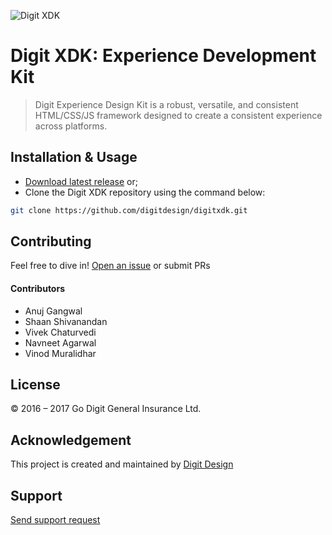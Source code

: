 ![Digit XDK](https://privacdn.com/godigit/digit-xdk-hero.png)
# Digit XDK: Experience Development Kit
> Digit Experience Design Kit is a robust, versatile, and consistent HTML/CSS/JS framework designed to create a consistent experience across platforms.

## Installation & Usage
- [Download latest release](https://github.com/digitdesign/digitxdk/archive/master.zip) or;
- Clone the Digit XDK repository using the command below:
```sh
git clone https://github.com/digitdesign/digitxdk.git
```

## Contributing
Feel free to dive in! [Open an issue](https://github.com/digitdesign/digitxdk/issues/new/) or submit PRs

#### Contributors
- Anuj Gangwal
- Shaan Shivanandan
- Vivek Chaturvedi
- Navneet Agarwal
- Vinod Muralidhar

## License
© 2016 – 2017 Go Digit General Insurance Ltd.

## Acknowledgement
This project is created and maintained by [Digit Design](https://godigit.design/)

## Support
[Send support request](mailto:shaan.shivanandan@godigit.com?Subject=Support%3A%20Digit%20XDK)